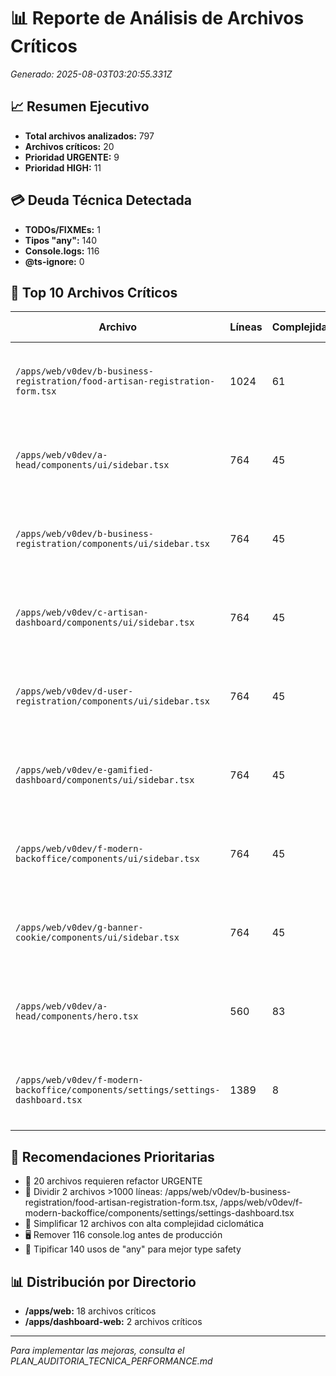 
# 📊 Reporte de Análisis de Archivos Críticos
*Generado: 2025-08-03T03:20:55.331Z*

## 📈 Resumen Ejecutivo
- **Total archivos analizados:** 797
- **Archivos críticos:** 20
- **Prioridad URGENTE:** 9
- **Prioridad HIGH:** 11

## 💳 Deuda Técnica Detectada
- **TODOs/FIXMEs:** 1
- **Tipos "any":** 140
- **Console.logs:** 116
- **@ts-ignore:** 0

## 🚨 Top 10 Archivos Críticos

| Archivo | Líneas | Complejidad | Prioridad | Principales Issues |
|---------|--------|-------------|-----------|-------------------|
| `/apps/web/v0dev/b-business-registration/food-artisan-registration-form.tsx` | 1024 | 61 | URGENT | Archivo muy grande (>500 líneas), Complejidad alta (>20) |
| `/apps/web/v0dev/a-head/components/ui/sidebar.tsx` | 764 | 45 | URGENT | Archivo muy grande (>500 líneas), Complejidad alta (>20) |
| `/apps/web/v0dev/b-business-registration/components/ui/sidebar.tsx` | 764 | 45 | URGENT | Archivo muy grande (>500 líneas), Complejidad alta (>20) |
| `/apps/web/v0dev/c-artisan-dashboard/components/ui/sidebar.tsx` | 764 | 45 | URGENT | Archivo muy grande (>500 líneas), Complejidad alta (>20) |
| `/apps/web/v0dev/d-user-registration/components/ui/sidebar.tsx` | 764 | 45 | URGENT | Archivo muy grande (>500 líneas), Complejidad alta (>20) |
| `/apps/web/v0dev/e-gamified-dashboard/components/ui/sidebar.tsx` | 764 | 45 | URGENT | Archivo muy grande (>500 líneas), Complejidad alta (>20) |
| `/apps/web/v0dev/f-modern-backoffice/components/ui/sidebar.tsx` | 764 | 45 | URGENT | Archivo muy grande (>500 líneas), Complejidad alta (>20) |
| `/apps/web/v0dev/g-banner-cookie/components/ui/sidebar.tsx` | 764 | 45 | URGENT | Archivo muy grande (>500 líneas), Complejidad alta (>20) |
| `/apps/web/v0dev/a-head/components/hero.tsx` | 560 | 83 | URGENT | Archivo muy grande (>500 líneas), Complejidad alta (>20) |
| `/apps/web/v0dev/f-modern-backoffice/components/settings/settings-dashboard.tsx` | 1389 | 8 | HIGH | Archivo muy grande (>500 líneas), Console.log en código |

## 🎯 Recomendaciones Prioritarias

- 🚨 20 archivos requieren refactor URGENTE
- 📏 Dividir 2 archivos >1000 líneas: /apps/web/v0dev/b-business-registration/food-artisan-registration-form.tsx, /apps/web/v0dev/f-modern-backoffice/components/settings/settings-dashboard.tsx
- 🧮 Simplificar 12 archivos con alta complejidad ciclomática
- 🖥️ Remover 116 console.log antes de producción
- 🎯 Tipificar 140 usos de "any" para mejor type safety

## 📊 Distribución por Directorio

- **/apps/web:** 18 archivos críticos
- **/apps/dashboard-web:** 2 archivos críticos

---
*Para implementar las mejoras, consulta el PLAN_AUDITORIA_TECNICA_PERFORMANCE.md*
